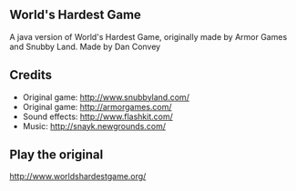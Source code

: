 World's Hardest Game
--------------------
A java version of World's Hardest Game, originally made by Armor Games and Snubby Land.
Made by Dan Convey

Credits
-------
- Original game: http://www.snubbyland.com/
- Original game: http://armorgames.com/
- Sound effects: http://www.flashkit.com/
- Music: http://snayk.newgrounds.com/


Play the original
-----------------
http://www.worldshardestgame.org/
